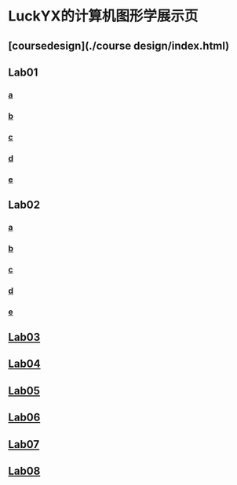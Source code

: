 # LuckYX的计算机图形学展示页



## [coursedesign](./course design/index.html)



## Lab01

### [a](./lab01/aa.html)

### [b](./lab01/bb.html)

### [c](./lab01/cc.html)

### [d](./lab01/dd.html)

### [e](./lab01/ee.html)

## Lab02

### [a](./lab02/a.html)

### [b](./lab02/b.html)

### [c](./lab02/c.html)

### [d](./lab02/d.html)

### [e](./lab02/e.html)

## [Lab03](./lab03/111.html)

## [Lab04](./lab04/index.html)

## [Lab05](./lab05/index.html)

## [Lab06](./lab06/index.html)

## [Lab07](./lab07/index.html)

## [Lab08](./lab08/index.html)



